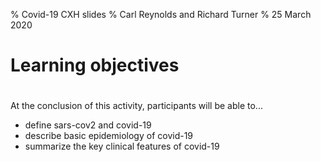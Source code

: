 % Covid-19 CXH slides
% Carl Reynolds and Richard Turner
% 25 March 2020

# Learning objectives

#

At the conclusion of this activity, participants will be able to...

- define sars-cov2 and covid-19
- describe basic epidemiology of covid-19
- summarize the key clinical features of covid-19 

# 

